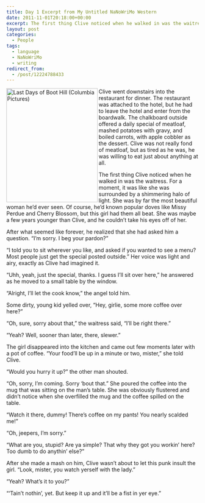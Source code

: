 ```yaml
---
title: Day 1 Excerpt from My Untitled NaNoWriMo Western
date: 2011-11-01T20:18:00+00:00
excerpt: The first thing Clive noticed when he walked in was the waitress. For a moment, it was like she was surrounded by a shimmering halo of light.
layout: post
categories:
  - People
tags:
  - language
  - NaNoWriMo
  - writing
redirect_from:
  - /post/12224788433
---
```

<img src="http://dl.dropbox.com/u/8133385/images/last-days-of-boot-hill021.jpg" alt="Last Days of Boot Hill (Columbia Pictures)" width="239" height="299" align="left" />Clive went downstairs into the restaurant for dinner. The restaurant was attached to the hotel, but he had to leave the hotel and enter from the boardwalk. The chalkboard outside offered a daily special of meatloaf, mashed potatoes with gravy, and boiled carrots, with apple cobbler as the dessert. Clive was not really fond of meatloaf, but as tired as he was, he was willing to eat just about anything at all.

The first thing Clive noticed when he walked in was the waitress. For a moment, it was like she was surrounded by a shimmering halo of light. She was by far the most beautiful woman he’d ever seen. Of course, he’d known popular doves like Missy Perdue and Cherry Blossom, but this girl had them all beat. She was maybe a few years younger than Clive, and he couldn’t take his eyes off of her.

After what seemed like forever, he realized that she had asked him a question. “I’m sorry. I beg your pardon?”

“I told you to sit wherever you like, and asked if you wanted to see a menu? Most people just get the special posted outside.” Her voice was light and airy, exactly as Clive had imagined it.

“Uhh, yeah, just the special, thanks. I guess I’ll sit over here,” he answered as he moved to a small table by the window.

“Alright, I’ll let the cook know,” the angel told him.

Some dirty, young kid yelled over, “Hey, girlie, some more coffee over here?”

“Oh, sure, sorry about that,” the waitress said, “I’ll be right there.”

“Yeah? Well, sooner than later, there, slewer.”

The girl disappeared into the kitchen and came out few moments later with a pot of coffee. “Your food’ll be up in a minute or two, mister,” she told Clive.

“Would you hurry it up?” the other man shouted.

“Oh, sorry, I’m coming. Sorry ‘bout that.” She poured the coffee into the mug that was sitting on the man’s table. She was obviously flustered and didn’t notice when she overfilled the mug and the coffee spilled on the table.

“Watch it there, dummy! There’s coffee on my pants! You nearly scalded me!”

“Oh, jeepers, I’m sorry.”

“What are you, stupid? Are ya simple? That why they got you workin’ here? Too dumb to do anythin’ else?”

After she made a mash on him, Clive wasn’t about to let this punk insult the girl. “Look, mister, you watch yerself with the lady.”

“Yeah? What’s it to you?”

“‘Tain’t nothin’, yet. But keep it up and it’ll be a fist in yer eye.”